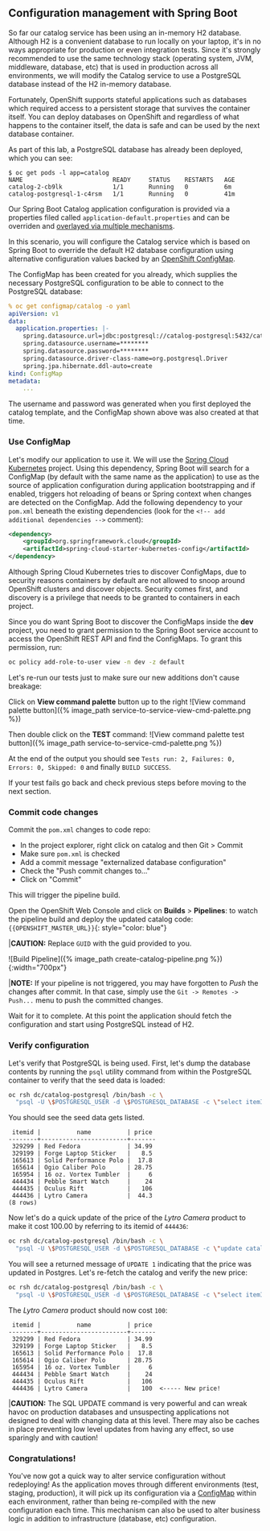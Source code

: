 ## Configuration management with Spring Boot

So far our catalog service has been using an in-memory H2 database. Although H2 is a
convenient database to run locally on your laptop, it's in no ways appropriate for production
or even integration tests. Since it's strongly recommended to use the same technology stack
(operating system, JVM, middleware, database, etc) that is used in production across all environments,
we will modify the Catalog service to use a PostgreSQL database instead of the H2 in-memory database.

Fortunately, OpenShift supports stateful applications such as databases which required access to a
persistent storage that survives the container itself. You can deploy databases on OpenShift and
regardless of what happens to the container itself, the data is safe and can be used by the next
database container.

As part of this lab, a PostgreSQL database has already been deployed, which you can see:

~~~console
$ oc get pods -l app=catalog
NAME                         READY     STATUS    RESTARTS   AGE
catalog-2-cb9lk              1/1       Running   0          6m
catalog-postgresql-1-c4rsm   1/1       Running   0          41m
~~~

Our Spring Boot Catalog application configuration is provided via a properties filed called `application-default.properties`
and can be overriden and [overlayed via multiple mechanisms](https://docs.spring.io/spring-boot/docs/current/reference/html/boot-features-external-config.html).

In this scenario, you will configure the Catalog service which is based on Spring Boot to override the default
H2 database configuration using alternative configuration values backed by an [OpenShift ConfigMap](https://docs.openshift.org/latest/dev_guide/configmaps.html).

The ConfigMap has been created for you already, which supplies the necessary PostgreSQL configuration to be
able to connect to the PostgreSQL database:

~~~yaml
% oc get configmap/catalog -o yaml
apiVersion: v1
data:
  application.properties: |-
    spring.datasource.url=jdbc:postgresql://catalog-postgresql:5432/catalog
    spring.datasource.username=********
    spring.datasource.password=********
    spring.datasource.driver-class-name=org.postgresql.Driver
    spring.jpa.hibernate.ddl-auto=create
kind: ConfigMap
metadata:
    ...
~~~

The username and password was generated when you first deployed the catalog template, and the ConfigMap shown
above was also created at that time.

### Use ConfigMap

Let's modify our application to use it. We will use the [Spring Cloud Kubernetes](https://github.com/fabric8io/spring-cloud-kubernetes#configmap-propertysource)
project. Using this dependency, Spring Boot will search for a ConfigMap (by default with the same name as
the application) to use as the source of application configuration during application bootstrapping and
if enabled, triggers hot reloading of beans or Spring context when changes are detected on the ConfigMap.
Add the following dependency to your `pom.xml` beneath the existing
dependencies (look for the `<!-- add additional dependencies -->` comment):

~~~xml
<dependency>
    <groupId>org.springframework.cloud</groupId>
    <artifactId>spring-cloud-starter-kubernetes-config</artifactId>
</dependency>
~~~

Although Spring Cloud Kubernetes tries to discover ConfigMaps, due to security reasons containers
by default are not allowed to snoop around OpenShift clusters and discover objects. Security comes first,
and discovery is a privilege that needs to be granted to containers in each project.

Since you do want Spring Boot to discover the ConfigMaps inside the **dev** project, you
need to grant permission to the Spring Boot service account to access the OpenShift REST API and find the
ConfigMaps. To grant this permission, run:

~~~bash
oc policy add-role-to-user view -n dev -z default
~~~

Let's re-run our tests just to make sure our new additions don't cause breakage:

Click on **View command palette** button up to the right
![View command palette button]({% image_path service-to-service-view-cmd-palette.png %})

Then double click on the **TEST** command:
![View command palette test button]({% image_path service-to-service-cmd-palette.png %})

At the end of the output you should see `Tests run: 2, Failures: 0, Errors: 0, Skipped: 0`
and finally `BUILD SUCCESS`.

If your test fails go back and check previous steps before moving to the next section.

### Commit code changes

Commit the `pom.xml` changes to code repo:

* In the project explorer, right click on catalog and then Git > Commit
* Make sure `pom.xml` is checked
* Add a commit message "externalized database configuration"
* Check the "Push commit changes to..."
* Click on "Commit"

This will trigger the pipeline build.

Open the OpenShift Web Console and click on **Builds** > **Pipelines**: to watch the pipeline build and deploy the updated catalog code:
`{{OPENSHIFT_MASTER_URL}}`{: style="color: blue"}

|**CAUTION:** Replace `GUID` with the guid provided to you.

![Build Pipeline]({% image_path create-catalog-pipeline.png %}){:width="700px"}

|**NOTE:** If your pipeline is not triggered, you may have forgotten to *Push* the changes after commit. In that case, simply use the `Git -> Remotes -> Push...` menu to push the committed changes.

Wait for it to complete. At this point the application
should fetch the configuration and start using PostgreSQL instead of H2.

### Verify configuration

Let's verify that PostgreSQL is being used. First, let's dump the database contents by
running the `psql` utility command from within the PostgreSQL container to verify that the seed data is loaded:

~~~sh
oc rsh dc/catalog-postgresql /bin/bash -c \
  "psql -U \$POSTGRESQL_USER -d \$POSTGRESQL_DATABASE -c \"select itemId, name, price from catalog\""
~~~

You should see the seed data gets listed.

~~~
 itemid |          name          | price
--------+------------------------+-------
 329299 | Red Fedora             | 34.99
 329199 | Forge Laptop Sticker   |   8.5
 165613 | Solid Performance Polo |  17.8
 165614 | Ogio Caliber Polo      | 28.75
 165954 | 16 oz. Vortex Tumbler  |     6
 444434 | Pebble Smart Watch     |    24
 444435 | Oculus Rift            |   106
 444436 | Lytro Camera           |  44.3
(8 rows)
~~~

Now let's do a quick update of the price of the _Lytro Camera_ product to make it cost 100.00 by referring to its
itemid of `444436`:

~~~sh
oc rsh dc/catalog-postgresql /bin/bash -c \
  "psql -U \$POSTGRESQL_USER -d \$POSTGRESQL_DATABASE -c \"update catalog set price=100.0 where itemid='444436'\""
~~~

You will see a returned message of `UPDATE 1` indicating that the price was updated in Postgres. Let's re-fetch the catalog
and verify the new price:

~~~sh
oc rsh dc/catalog-postgresql /bin/bash -c \
  "psql -U \$POSTGRESQL_USER -d \$POSTGRESQL_DATABASE -c \"select itemId, name, price from catalog\""
~~~

The _Lytro Camera_ product should now cost `100`:

~~~
 itemid |          name          | price
--------+------------------------+-------
 329299 | Red Fedora             | 34.99
 329199 | Forge Laptop Sticker   |   8.5
 165613 | Solid Performance Polo |  17.8
 165614 | Ogio Caliber Polo      | 28.75
 165954 | 16 oz. Vortex Tumbler  |     6
 444434 | Pebble Smart Watch     |    24
 444435 | Oculus Rift            |   106
 444436 | Lytro Camera           |   100  <----- New price!
~~~

|**CAUTION:** The SQL UPDATE command is very powerful and can wreak havoc on production databases and unsuspecting applications not designed to deal with changing data at this level. There may also be caches in place preventing low level updates from having any effect, so use sparingly and with caution!

### Congratulations!

You've now got a quick way to alter service configuration without redeploying! As the application moves
through different environments (test, staging, production), it will pick up its configuration via a
[ConfigMap](https://docs.openshift.org/latest/dev_guide/configmaps.html) within each environment, rather than being re-compiled with the new configuration each time.
This mechanism can also be used to alter business logic in addition to infrastructure (database, etc)
configuration.